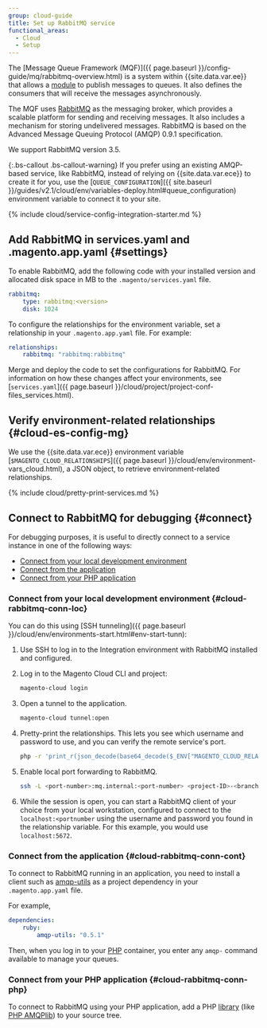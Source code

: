 ```yaml
---
group: cloud-guide
title: Set up RabbitMQ service
functional_areas:
  - Cloud
  - Setup
---
```


The [Message Queue Framework (MQF)]({{ page.baseurl }}/config-guide/mq/rabbitmq-overview.html) is a system within {{site.data.var.ee}} that allows a [module](https://glossary.magento.com/module) to publish messages to queues. It also defines the consumers that will receive the messages asynchronously.

The MQF uses [RabbitMQ](http://www.rabbitmq.com) as the messaging broker, which provides a scalable platform for sending and receiving messages. It also includes a mechanism for storing undelivered messages. RabbitMQ is based on the Advanced Message Queuing Protocol (AMQP) 0.9.1 specification.

We support RabbitMQ version 3.5.

{:.bs-callout .bs-callout-warning}
If you prefer using an existing AMQP-based service, like RabbitMQ, instead of relying on {{site.data.var.ece}} to create it for you, use the [`QUEUE_CONFIGURATION`]({{ site.baseurl }}/guides/v2.1/cloud/env/variables-deploy.html#queue_configuration) environment variable to connect it to your site.

{% include cloud/service-config-integration-starter.md %}

## Add RabbitMQ in services.yaml and .magento.app.yaml {#settings}

To enable RabbitMQ, add the following code with your installed version and allocated disk space in MB to the `.magento/services.yaml` file.

```yaml
rabbitmq:
    type: rabbitmq:<version>
    disk: 1024
```

To configure the relationships for the environment variable, set a relationship in your `.magento.app.yaml` file. For example:

```yaml
relationships:
    rabbitmq: "rabbitmq:rabbitmq"
```

Merge and deploy the code to set the configurations for RabbitMQ. For information on how these changes affect your environments, see [`services.yaml`]({{ page.baseurl }}/cloud/project/project-conf-files_services.html).

## Verify environment-related relationships {#cloud-es-config-mg}

We use the {{site.data.var.ece}} environment variable [`$MAGENTO_CLOUD_RELATIONSHIPS`]({{ page.baseurl }}/cloud/env/environment-vars_cloud.html), a JSON object, to retrieve environment-related relationships.

{% include cloud/pretty-print-services.md %}

## Connect to RabbitMQ for debugging {#connect}

For debugging purposes, it is useful to directly connect to a service instance in one of the following ways:

-  [Connect from your local development environment](#cloud-rabbitmq-conn-loc)
-  [Connect from the application](#cloud-rabbitmq-conn-cont)
-  [Connect from your PHP application](#cloud-rabbitmq-conn-php)

### Connect from your local development environment {#cloud-rabbitmq-conn-loc}

You can do this using [SSH tunneling]({{ page.baseurl }}/cloud/env/environments-start.html#env-start-tunn):

1.  Use SSH to log in to the Integration environment with RabbitMQ installed and configured.

1.  Log in to the Magento Cloud CLI and project:

    ```bash
    magento-cloud login
    ```

1.  Open a tunnel to the application.

    ```bash
    magento-cloud tunnel:open
    ```

1.  Pretty-print the relationships. This lets you see which username and password to use, and you can verify the remote service's port.

    ```bash
    php -r 'print_r(json_decode(base64_decode($_ENV["MAGENTO_CLOUD_RELATIONSHIPS"])));'
    ```

1.  Enable local port forwarding to RabbitMQ.

    ```bash
    ssh -L <port-number>:mq.internal:<port-number> <project-ID>-<branch-ID>@ssh.us.magentosite.cloud
    ```

1.  While the session is open, you can start a RabbitMQ client of your choice from your local workstation, configured to connect to the `localhost:<portnumber` using the username and password you found in the relationship variable. For this example, you would use `localhost:5672`.

### Connect from the application {#cloud-rabbitmq-conn-cont}

To connect to RabbitMQ running in an application, you need to install a client such as [amqp-utils](https://github.com/dougbarth/amqp-utils) as a project dependency in your `.magento.app.yaml` file.

For example,

```yaml
dependencies:
    ruby:
        amqp-utils: "0.5.1"
```

Then, when you log in to your [PHP](https://glossary.magento.com/php) container, you enter any `amqp-` command available to manage your queues.

### Connect from your PHP application {#cloud-rabbitmq-conn-php}

To connect to RabbitMQ using your PHP application, add a PHP [library](https://glossary.magento.com/library) (like [PHP AMQPlib](https://github.com/videlalvaro/php-amqplib)) to your source tree.

